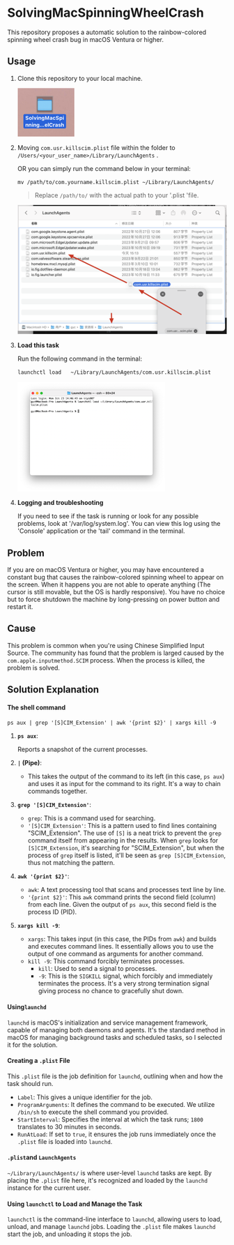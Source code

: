 # SolvingMacSpinningWheelCrash

This repository proposes a automatic solution to the rainbow-colored spinning wheel crash bug in macOS Ventura or higher.

## Usage

1. Clone this repository to your local machine.

   <img src="README.assets/image-20231023154428266.png" alt="image-20231023154428266" style="zoom:50%;" />

2. Moving `com.usr.killscim.plist` file within the folder to `/Users/<your_user_name>/Library/LaunchAgents` .

   OR you can simply run the command below in your terminal:

   ```
   mv /path/to/com.yourname.killscim.plist ~/Library/LaunchAgents/
   ```

   > Replace `/path/to/` with the actual path to your '.plist 'file.

   ![image-20231023154631343](README.assets/image-20231023154631343.png)

3. **Load this task**

   Run the following command in the terminal:

   ```bash
   launchctl load 	~/Library/LaunchAgents/com.usr.killscim.plist
   ```

   <img src="README.assets/image-20231023170114059.png" alt="image-20231023170114059" style="zoom:33%;" />

4. **Logging and troubleshooting**

   If you need to see if the task is running or look for any possible problems, look at '/var/log/system.log'. You can view this log using the 'Console' application or the 'tail' command in the terminal.



## Problem

If you are on macOS Ventura or higher, you may have encountered a constant bug that causes the rainbow-colored spinning wheel to appear on the screen. When it happens you are not able to operate anything (The cursor is still movable, but the OS is hardly responsive). You have no choice but to force shutdown the machine by long-pressing on power button and restart it.

## Cause

This problem is common when you're using Chinese Simplified Input Source. The community has found that the problem is larged caused by the `com.apple.inputmethod.SCIM` process. When the process is killed, the problem is solved. 

## Solution Explanation

#### **The shell command**

```
ps aux | grep '[S]CIM_Extension' | awk '{print $2}' | xargs kill -9
```

1. **`ps aux`**:
   
    Reports a snapshot of the current processes.
   
2. **`|` (Pipe)**:
   
   - This takes the output of the command to its left (in this case, `ps aux`) and uses it as input for the command to its right. It's a way to chain commands together.
   
3. **`grep '[S]CIM_Extension'`**:
   - `grep`: This is a command used for searching.
   - `'[S]CIM_Extension'`: This is a pattern used to find lines containing "SCIM_Extension". The use of `[S]` is a neat trick to prevent the `grep` command itself from appearing in the results. When `grep` looks for `[S]CIM_Extension`, it's searching for "SCIM_Extension", but when the process of `grep` itself is listed, it'll be seen as `grep [S]CIM_Extension`, thus not matching the pattern.

4. **`awk '{print $2}'`**:
   - `awk`: A text processing tool that scans and processes text line by line.
   - `'{print $2}'`: This `awk` command prints the second field (column) from each line. Given the output of `ps aux`, this second field is the process ID (PID).

5. **`xargs kill -9`**:
   
   - `xargs`: This takes input (in this case, the PIDs from `awk`) and builds and executes command lines. It essentially allows you to use the output of one command as arguments for another command.
   - `kill -9`: This command forcibly terminates processes. 
     - `kill`: Used to send a signal to processes.
     - `-9`: This is the `SIGKILL` signal, which forcibly and immediately terminates the process. It's a very strong termination signal giving process no chance to gracefully shut down.

#### **Using`launchd`**

`launchd` is macOS's initialization and service management framework, capable of managing both daemons and agents. It's the standard method in macOS for managing background tasks and scheduled tasks, so I selected it for the solution.

#### **Creating a `.plist` File**

This `.plist` file is the job definition for `launchd`, outlining when and how the task should run.

- `Label`: This gives a unique identifier for the job.
- `ProgramArguments`: It defines the command to be executed. We utilize `/bin/sh` to execute the shell command you provided.
- `StartInterval`: Specifies the interval at which the task runs; `1800` translates to 30 minutes in seconds.
- `RunAtLoad`: If set to `true`, it ensures the job runs immediately once the `.plist` file is loaded into `launchd`.

#### **`.plist`and `LaunchAgents`**

`~/Library/LaunchAgents/` is where user-level `launchd` tasks are kept. By placing the `.plist` file here, it's recognized and loaded by the `launchd` instance for the current user.

#### **Using `launchctl` to Load and Manage the Task**

`launchctl` is the command-line interface to `launchd`, allowing users to load, unload, and manage `launchd` jobs. Loading the `.plist` file makes `launchd` start the job, and unloading it stops the job.